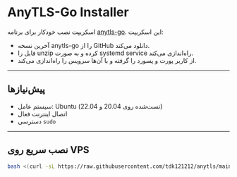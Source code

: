 # AnyTLS-Go Installer

اسکریپت نصب خودکار برای برنامه [anytls-go](https://github.com/anytls/anytls-go). این اسکریپت:

- آخرین نسخه anytls-go را از GitHub دانلود می‌کند.
- فایل را unzip کرده و به صورت systemd service راه‌اندازی می‌کند.
- از کاربر پورت و پسورد را گرفته و با آن‌ها سرویس را راه‌اندازی می‌کند.

---

## پیش‌نیازها

- سیستم عامل: Ubuntu (تست‌شده روی 20.04 و 22.04)
- اتصال اینترنت فعال
- دسترسی `sudo`

---

## نصب سریع روی VPS
```bash
bash <(curl -sL https://raw.githubusercontent.com/tdk121212/anytls/main/install.sh)

